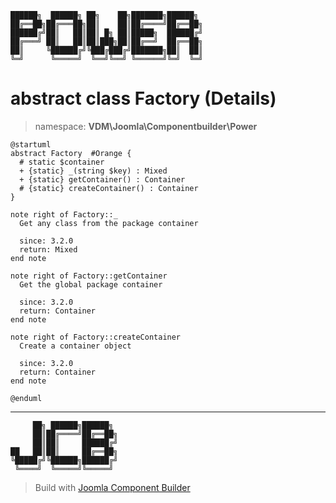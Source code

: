 ```
██████╗  ██████╗ ██╗    ██╗███████╗██████╗
██╔══██╗██╔═══██╗██║    ██║██╔════╝██╔══██╗
██████╔╝██║   ██║██║ █╗ ██║█████╗  ██████╔╝
██╔═══╝ ██║   ██║██║███╗██║██╔══╝  ██╔══██╗
██║     ╚██████╔╝╚███╔███╔╝███████╗██║  ██║
╚═╝      ╚═════╝  ╚══╝╚══╝ ╚══════╝╚═╝  ╚═╝
```
# abstract class Factory (Details)
> namespace: **VDM\Joomla\Componentbuilder\Power**
```uml
@startuml
abstract Factory  #Orange {
  # static $container
  + {static} _(string $key) : Mixed
  + {static} getContainer() : Container
  # {static} createContainer() : Container
}

note right of Factory::_
  Get any class from the package container

  since: 3.2.0
  return: Mixed
end note

note right of Factory::getContainer
  Get the global package container

  since: 3.2.0
  return: Container
end note

note right of Factory::createContainer
  Create a container object

  since: 3.2.0
  return: Container
end note
 
@enduml
```

---
```
     ██╗ ██████╗██████╗
     ██║██╔════╝██╔══██╗
     ██║██║     ██████╔╝
██   ██║██║     ██╔══██╗
╚█████╔╝╚██████╗██████╔╝
 ╚════╝  ╚═════╝╚═════╝
```
> Build with [Joomla Component Builder](https://git.vdm.dev/joomla/Component-Builder)

